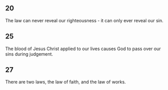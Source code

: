 ## 20
The law can never reveal our righteousness - it can only ever reveal our sin.
## 25
The blood of Jesus Christ applied to our lives causes God to pass over our sins during judgement.
## 27
There are two laws, the law of faith, and the law of works.